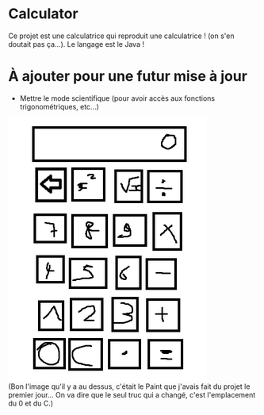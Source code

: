 # Calculator

Ce projet est une calculatrice qui reproduit une calculatrice ! (on s'en doutait pas ça...). Le langage est le Java !

# À ajouter pour une futur mise à jour
- Mettre le mode scientifique (pour avoir accès aux fonctions trigonométriques, etc...)

![La calculatrice du bled](calculator.png)  
(Bon l'image qu'il y a au dessus, c'était le Paint que j'avais fait du projet le premier jour... On va dire que le seul truc qui a changé, c'est l'emplacement du 0 et du C.)  
